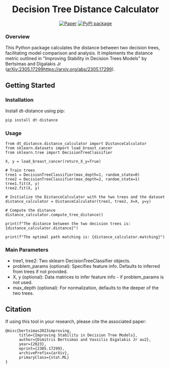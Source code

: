 <div align="center">

# Decision Tree Distance Calculator

[![Paper](https://img.shields.io/badge/arXiv-2211.11747-red)]([https://arxiv.org/abs/2311.13695](https://arxiv.org/abs/2305.17299))
[![PyPI package](https://badge.fury.io/py/backbone-learn.svg)]([https://pypi.org/project/backbone-learn/](https://pypi.org/project/dt-distance/))

</div>

### Overview
This Python package calculates the distance between two decision trees, facilitating model comparison and analysis. 
It implements the distance metric outlined in "Improving Stability in Decision Trees Models" by Bertsimas and Digalakis Jr ([arXiv:2305.17299](https://arxiv.org/abs/2305.17299)https://arxiv.org/abs/2305.17299).

## Getting Started

### Installation

Install dt-distance using pip:
```python
pip install dt-distance
```

### Usage
```
from dt_distance.distance_calculator import DistanceCalculator 
from sklearn.datasets import load_breast_cancer
from sklearn.tree import DecisionTreeClassifier

X, y = load_breast_cancer(return_X_y=True)

# Train trees
tree1 = DecisionTreeClassifier(max_depth=1, random_state=0)
tree2 = DecisionTreeClassifier(max_depth=2, random_state=1)
tree1.fit(X, y)
tree2.fit(X, y)

# Initialize the DistanceCalculator with the two trees and the dataset
distance_calculator = DistanceCalculator(tree1, tree2, X=X, y=y)

# Compute the distance
distance_calculator.compute_tree_distance()

print(f"The distance between the two decision trees is: {distance_calculator.distance}")

print(f"The optimal path matching is: {distance_calculator.matching}")
```

### Main Parameters
- tree1, tree2: Two sklearn DecisionTreeClassifier objects.
- problem_params (optional): Specifies feature info. Defaults to inferred from trees if not provided.
- X, y (optional): Data matrices to infer feature info - if problem_params is not used.
- max_depth (optional): For normalization, defaults to the deeper of the two trees.


## Citation
If using this tool in your research, please cite the associated paper:
```
@misc{bertsimas2023improving,
      title={Improving Stability in Decision Tree Models}, 
      author={Dimitris Bertsimas and Vassilis Digalakis Jr au2},
      year={2023},
      eprint={2305.17299},
      archivePrefix={arXiv},
      primaryClass={stat.ML}
}
```
